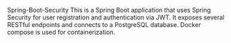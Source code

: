 Spring-Boot-Security
This is a Spring Boot application that uses Spring Security for user registration and authentication via JWT. It exposes several RESTful endpoints and connects to a PostgreSQL database. Docker compose is used for containerization.
